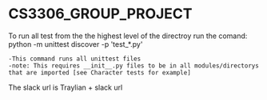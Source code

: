 # CS3306_GROUP_PROJECT

To run all test from the the highest level of the directroy run the comand:
    python -m unittest discover -p 'test_*.py'

    -This command runs all unittest files 
    -note: This requires __init__.py files to be in all modules/directorys that are imported [see Character tests for example] 
    
The slack url is Traylian + slack url

